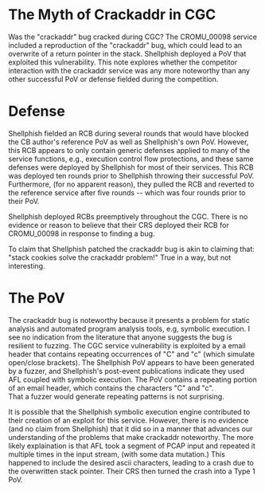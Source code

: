 The Myth of Crackaddr in CGC
============================
Was the "crackaddr" bug cracked during CGC?
The CROMU\_00098 service included a reproduction of the "crackaddr" bug,
which could lead to an overwrite of a return pointer in the stack.  Shellphish
deployed a PoV that exploited this vulnerability.  This note explores whether the
competitor interaction with the crackaddr service was any more noteworthy than any
other successful PoV or defense fielded during the competition.

# Defense #
Shellphish fielded an RCB during several rounds that would have blocked the 
CB author's reference PoV as well as Shellphish's own PoV.  However, this RCB
appears to only contain generic defenses applied to many of the service functions, 
e.g., execution control flow protections,
and these same defenses were deployed by Shellphish for most of their services.
This RCB was deployed ten rounds prior to Shellphish throwing their successful PoV.
Furthermore, (for no apparent reason), they pulled the RCB and reverted to the reference service after five
rounds -- which was four rounds prior to their PoV.  

Shellphish deployed RCBs preemptively throughout the CGC.  There is no
evidence or reason to believe that their CRS deployed their RCB for 
CROMU\_00098 in response to finding a bug.

To claim that Shellphish patched the crackaddr bug is akin to claiming that: "stack cookies solve the
crackaddr problem!"  True in a way, but not interesting. 

# The PoV #
The crackaddr bug is noteworthy because it presents a problem for static analysis
and automated program analysis tools, e.g, symbolic execution.  I see no indication from the literature that
anyone suggests the bug is resilient to fuzzing.  The CGC service vulnerability is exploited by
a email header that contains repeating occurrences of "C" and "c" (which simulate open/close brackets).
The Shellphish PoV appears to have been generated by a fuzzer, and Shellphish's post-event
publications indicate they used AFL coupled with symbolic execution.  The PoV contains
a repeating portion of an email header, which contains the characters "C" and "c".    
That a fuzzer would generate repeating patterns is not surprising.  

It is possible that the Shellphish symbolic execution engine contributed to their creation of an exploit
for this service.  However, there is no evidence (and no claim from Shellphish) that it did so in a manner
that advances our understanding of the problems that make crackaddr noteworthy.  The more likely explaination
is that AFL took a segment of PCAP input and repeated it multiple times in the input stream, (with some 
data mutation.)  This happened to include the desired ascii characters, leading to a crash due to the
overwritten stack pointer.  Their CRS then turned the crash into a Type 1 PoV.

